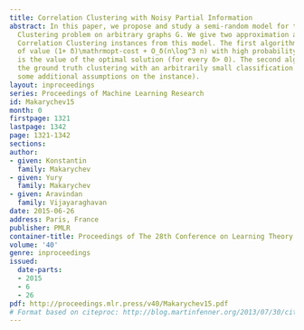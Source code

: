 ```yaml
---
title: Correlation Clustering with Noisy Partial Information
abstract: In this paper, we propose and study a semi-random model for the Correlation
  Clustering problem on arbitrary graphs G. We give two approximation algorithms for
  Correlation Clustering instances from this model. The first algorithm finds a solution
  of value (1+ δ)\mathrmopt-cost + O_δ(n\log^3 n) with high probability, where \mathrmopt-cost
  is the value of the optimal solution (for every δ> 0). The second algorithm finds
  the ground truth clustering with an arbitrarily small classification error η(under
  some additional assumptions on the instance).
layout: inproceedings
series: Proceedings of Machine Learning Research
id: Makarychev15
month: 0
firstpage: 1321
lastpage: 1342
page: 1321-1342
sections: 
author:
- given: Konstantin
  family: Makarychev
- given: Yury
  family: Makarychev
- given: Aravindan
  family: Vijayaraghavan
date: 2015-06-26
address: Paris, France
publisher: PMLR
container-title: Proceedings of The 28th Conference on Learning Theory
volume: '40'
genre: inproceedings
issued:
  date-parts:
  - 2015
  - 6
  - 26
pdf: http://proceedings.mlr.press/v40/Makarychev15.pdf
# Format based on citeproc: http://blog.martinfenner.org/2013/07/30/citeproc-yaml-for-bibliographies/
---
```

